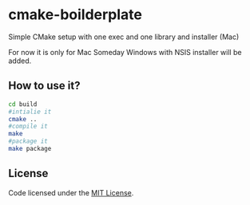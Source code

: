 # cmake-boilderplate
Simple CMake setup with one exec and one library and installer (Mac)

For now it is only for Mac
Someday Windows with NSIS installer will be added.

## How to use it?

```sh
cd build
#intialie it
cmake ..
#compile it
make
#package it
make package
```


## License

Code licensed under the [MIT License](LICENSE.txt).
